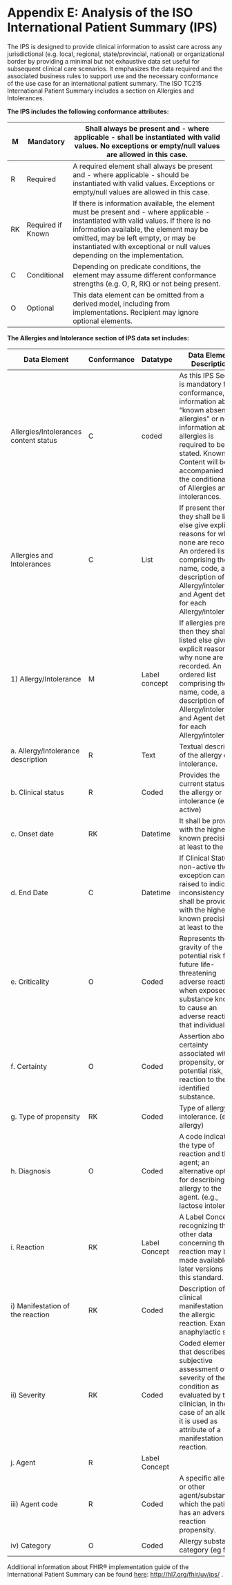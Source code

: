 # Appendix E: Analysis of the ISO International Patient Summary (IPS)

The IPS is designed to provide clinical information to assist care across any jurisdictional (e.g. local, regional, state/provincial, national) or organizational border by providing a minimal but not exhaustive data set useful for subsequent clinical care scenarios. It emphasizes the data required and the associated business rules to support use and the necessary conformance of the use case for an international patient summary. The ISO TC215 International Patient Summary includes a section on Allergies and Intolerances.

**The IPS includes the following conformance attributes:**

M| Mandatory| Shall always be present and - where applicable - shall be instantiated with valid values. No exceptions or empty/null values are allowed in this case.  
---|---|---  
R| Required| A required element shall always be present and - where applicable - should be instantiated with valid values. Exceptions or empty/null values are allowed in this case.  
RK| Required if Known| If there is information available, the element must be present and - where applicable - instantiated with valid values. If there is no information available, the element may be omitted, may be left empty, or may be instantiated with exceptional or null values depending on the implementation.  
C| Conditional| Depending on predicate conditions, the element may assume different conformance strengths (e.g. O, R, RK) or not being present.  
O| Optional| This data element can be omitted from a derived model, including from implementations. Recipient may ignore optional elements.  
  
**The Allergies and Intolerance section of IPS data set includes:**

**Data Element**| **Conformance**| **Datatype**| **Data Element Description**  
---|---|---|---  
Allergies/Intolerances content status| C| coded| As this IPS Section is mandatory for conformance, information about “known absence of allergies” or no information about allergies is required to be stated. Known Content will be accompanied by the conditional list of Allergies and intolerances.  
Allergies and Intolerances| C| List| If present then they shall be listed else give explicit reasons for why none are recorded. An ordered list comprising the name, code, a description of the Allergy/intolerance and Agent details for each Allergy/intolerance.  
1) Allergy/Intolerance| M| Label concept| If allergies present then they shall be listed else give explicit reasons for why none are recorded. An ordered list comprising the name, code, a description of the Allergy/intolerance and Agent details for each Allergy/intolerance.  
a. Allergy/Intolerance description| R| Text| Textual description of the allergy or intolerance.  
b. Clinical status| R| Coded| Provides the current status of the allergy or intolerance (e.g., active)  
c. Onset date| RK| Datetime| It shall be provided with the highest known precision, at least to the year  
d. End Date| C| Datetime| If Clinical Status is non-active then an exception can be raised to indicate inconsistency. It shall be provided with the highest known precision, at least to the year.  
e. Criticality| O| Coded| Represents the gravity of the potential risk for future life-threatening adverse reactions when exposed to a substance known to cause an adverse reaction in that individual.  
f. Certainty| O| Coded| Assertion about certainty associated with the propensity, or potential risk, of a reaction to the identified substance.  
g. Type of propensity| RK| Coded| Type of allergy or intolerance. (e.g., allergy)  
h. Diagnosis| O| Coded| A code indicating the type of reaction and the agent; an alternative option for describing an allergy to the agent. (e.g., lactose intolerant)  
i. Reaction| RK| Label Concept| A Label Concept recognizing that other data concerning the reaction may be made available in later versions of this standard.  
i) Manifestation of the reaction| RK| Coded| Description of the clinical manifestation of the allergic reaction. Example: anaphylactic shock  
ii) Severity| RK| Coded| Coded element that describes the subjective assessment of the severity of the condition as evaluated by the clinician, in the case of an allergy it is used as attribute of a manifestation of a reaction.  
j. Agent| R| Label Concept|   
iii) Agent code| R| Coded| A specific allergen or other agent/substance to which the patient has an adverse reaction propensity.  
iv) Category| O| Coded| Allergy substance category (eg food)  
  
Additional information about FHIR® implementation guide of the International Patient Summary can be found [here](http://hl7.org/fhir/uv/ips/): <http://hl7.org/fhir/uv/ips/> .

  

  

